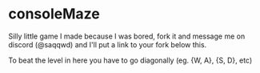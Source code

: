 # consoleMaze
Silly little game I made because I was bored, fork it and message me on discord (@saqqwd) and I'll put a link to your fork below this.

To beat the level in here you have to go diagonally (eg. {W, A}, {S, D}, etc)
